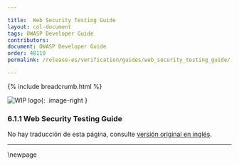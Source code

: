 ```yaml
---

title:  Web Security Testing Guide
layout: col-document
tags: OWASP Developer Guide
contributors:
document: OWASP Developer Guide
order: 48110
permalink: /release-es/verification/guides/web_security_testing_guide/

---
```


{% include breadcrumb.html %}

<style type="text/css">
.image-right {
  height: 180px;
  display: block;
  margin-left: auto;
  margin-right: auto;
  float: right;
}
</style>

![WIP logo](../../../assets/images/dg_wip.png "Trabajo en curso"){: .image-right }

### 6.1.1 Web Security Testing Guide

No hay traducción de esta página, consulte [versión original en inglés][release080101].

----

[release080101]: https://github.com/OWASP/www-project-developer-guide/blob/main/release/08-verification/01-guides/01-wstg.md

\newpage

